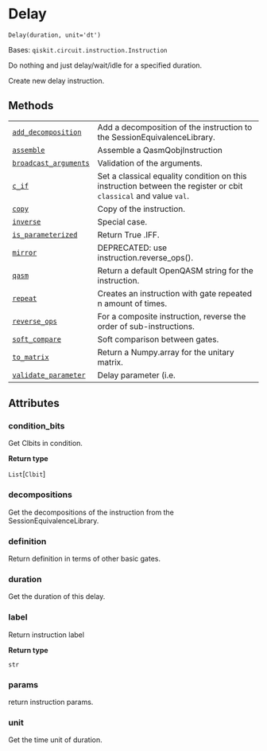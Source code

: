 # Delay



`Delay(duration, unit='dt')`

Bases: `qiskit.circuit.instruction.Instruction`

Do nothing and just delay/wait/idle for a specified duration.

Create new delay instruction.

## Methods

|                                                                                                                                                       |                                                                                                                  |
| ----------------------------------------------------------------------------------------------------------------------------------------------------- | ---------------------------------------------------------------------------------------------------------------- |
| [`add_decomposition`](qiskit.circuit.Delay.add_decomposition#qiskit.circuit.Delay.add_decomposition "qiskit.circuit.Delay.add_decomposition")         | Add a decomposition of the instruction to the SessionEquivalenceLibrary.                                         |
| [`assemble`](qiskit.circuit.Delay.assemble#qiskit.circuit.Delay.assemble "qiskit.circuit.Delay.assemble")                                             | Assemble a QasmQobjInstruction                                                                                   |
| [`broadcast_arguments`](qiskit.circuit.Delay.broadcast_arguments#qiskit.circuit.Delay.broadcast_arguments "qiskit.circuit.Delay.broadcast_arguments") | Validation of the arguments.                                                                                     |
| [`c_if`](qiskit.circuit.Delay.c_if#qiskit.circuit.Delay.c_if "qiskit.circuit.Delay.c_if")                                                             | Set a classical equality condition on this instruction between the register or cbit `classical` and value `val`. |
| [`copy`](qiskit.circuit.Delay.copy#qiskit.circuit.Delay.copy "qiskit.circuit.Delay.copy")                                                             | Copy of the instruction.                                                                                         |
| [`inverse`](qiskit.circuit.Delay.inverse#qiskit.circuit.Delay.inverse "qiskit.circuit.Delay.inverse")                                                 | Special case.                                                                                                    |
| [`is_parameterized`](qiskit.circuit.Delay.is_parameterized#qiskit.circuit.Delay.is_parameterized "qiskit.circuit.Delay.is_parameterized")             | Return True .IFF.                                                                                                |
| [`mirror`](qiskit.circuit.Delay.mirror#qiskit.circuit.Delay.mirror "qiskit.circuit.Delay.mirror")                                                     | DEPRECATED: use instruction.reverse\_ops().                                                                      |
| [`qasm`](qiskit.circuit.Delay.qasm#qiskit.circuit.Delay.qasm "qiskit.circuit.Delay.qasm")                                                             | Return a default OpenQASM string for the instruction.                                                            |
| [`repeat`](qiskit.circuit.Delay.repeat#qiskit.circuit.Delay.repeat "qiskit.circuit.Delay.repeat")                                                     | Creates an instruction with gate repeated n amount of times.                                                     |
| [`reverse_ops`](qiskit.circuit.Delay.reverse_ops#qiskit.circuit.Delay.reverse_ops "qiskit.circuit.Delay.reverse_ops")                                 | For a composite instruction, reverse the order of sub-instructions.                                              |
| [`soft_compare`](qiskit.circuit.Delay.soft_compare#qiskit.circuit.Delay.soft_compare "qiskit.circuit.Delay.soft_compare")                             | Soft comparison between gates.                                                                                   |
| [`to_matrix`](qiskit.circuit.Delay.to_matrix#qiskit.circuit.Delay.to_matrix "qiskit.circuit.Delay.to_matrix")                                         | Return a Numpy.array for the unitary matrix.                                                                     |
| [`validate_parameter`](qiskit.circuit.Delay.validate_parameter#qiskit.circuit.Delay.validate_parameter "qiskit.circuit.Delay.validate_parameter")     | Delay parameter (i.e.                                                                                            |

## Attributes



### condition\_bits

Get Clbits in condition.

**Return type**

`List`\[`Clbit`]



### decompositions

Get the decompositions of the instruction from the SessionEquivalenceLibrary.



### definition

Return definition in terms of other basic gates.



### duration

Get the duration of this delay.



### label

Return instruction label

**Return type**

`str`



### params

return instruction params.



### unit

Get the time unit of duration.
